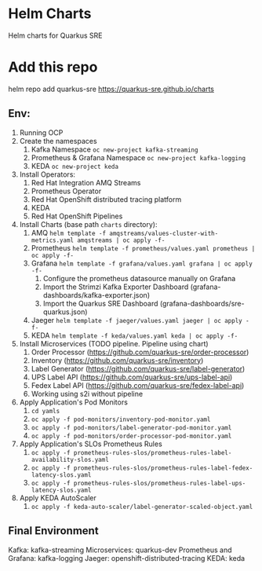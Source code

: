 # Helm Charts

Helm charts for Quarkus SRE
# Add this repo

helm repo add quarkus-sre https://quarkus-sre.github.io/charts
## Env:

1. Running OCP
2. Create the namespaces
   1. Kafka Namespace ```oc new-project kafka-streaming```
   2. Prometheus & Grafana Namespace ```oc new-project kafka-logging```
   3. KEDA ```oc new-project keda```
3. Install Operators: 
   1. Red Hat Integration AMQ Streams
   2. Prometheus Operator
   3. Red Hat OpenShift distributed tracing platform
   4. KEDA
   5. Red Hat OpenShift Pipelines
4. Install Charts (base path ```charts``` directory):
   1. AMQ ```helm template -f amqstreams/values-cluster-with-metrics.yaml amqstreams | oc apply -f-```
   2. Prometheus ```helm template -f prometheus/values.yaml prometheus | oc apply -f-```
   3. Grafana ```helm template -f grafana/values.yaml grafana | oc apply -f-```
      1. Configure the prometheus datasource manually on Grafana
      2. Import the Strimzi Kafka Exporter Dashboard (grafana-dashboards/kafka-exporter.json)
      3. Import the Quarkus SRE Dashboard (grafana-dashboards/sre-quarkus.json)
   4. Jaeger ```helm template -f jaeger/values.yaml jaeger | oc apply -f-```
   5. KEDA ```helm template -f keda/values.yaml keda | oc apply -f-```
5. Install Microservices (TODO pipeline. Pipeline using chart)
   1. Order Processor (https://github.com/quarkus-sre/order-processor)
   2. Inventory (https://github.com/quarkus-sre/inventory)
   3. Label Generator (https://github.com/quarkus-sre/label-generator)
   4. UPS Label API (https://github.com/quarkus-sre/ups-label-api)
   5. Fedex Label API (https://github.com/quarkus-sre/fedex-label-api)
   6. Working using s2i without pipeline
6. Apply Application's Pod Monitors
   1. ```cd yamls```
   2. ```oc apply -f pod-monitors/inventory-pod-monitor.yaml```
   3. ```oc apply -f pod-monitors/label-generator-pod-monitor.yaml```
   4. ```oc apply -f pod-monitors/order-processor-pod-monitor.yaml```
7. Apply Application's SLOs Prometheus Rules
   1. ```oc apply -f prometheus-rules-slos/prometheus-rules-label-availability-slos.yaml```
   2. ```oc apply -f prometheus-rules-slos/prometheus-rules-label-fedex-latency-slos.yaml```
   3. ```oc apply -f prometheus-rules-slos/prometheus-rules-label-ups-latency-slos.yaml```
8. Apply KEDA AutoScaler
   1. ```oc apply -f keda-auto-scaler/label-generator-scaled-object.yaml```
## Final Environment

Kafka: kafka-streaming
Microservices: quarkus-dev
Prometheus and Grafana: kafka-logging
Jaeger: openshift-distributed-tracing
KEDA: keda